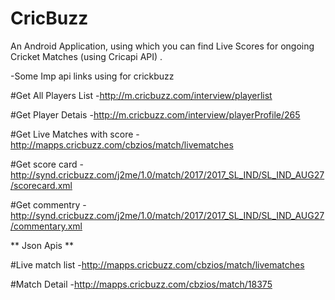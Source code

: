# CricBuzz
An Android Application, using which you can find Live Scores for ongoing Cricket Matches (using Cricapi API) .



-Some Imp api links using for crickbuzz


#Get All Players List
-http://m.cricbuzz.com/interview/playerlist



#Get Player Detais
-http://m.cricbuzz.com/interview/playerProfile/265

#Get Live Matches with score
-http://mapps.cricbuzz.com/cbzios/match/livematches

#Get score card
-http://synd.cricbuzz.com/j2me/1.0/match/2017/2017_SL_IND/SL_IND_AUG27/scorecard.xml

#Get commentry
-http://synd.cricbuzz.com/j2me/1.0/match/2017/2017_SL_IND/SL_IND_AUG27/commentary.xml



** Json Apis **

#Live match list
-http://mapps.cricbuzz.com/cbzios/match/livematches

#Match Detail
-http://mapps.cricbuzz.com/cbzios/match/18375
